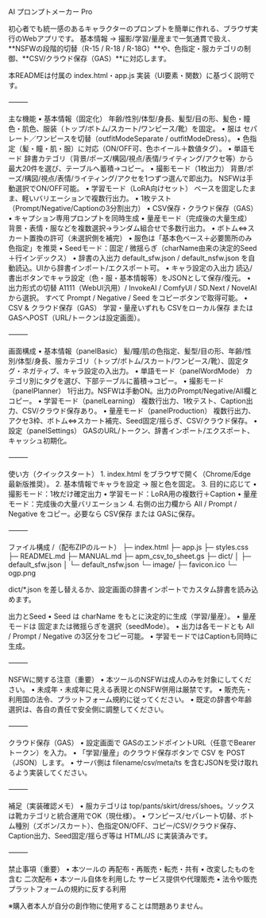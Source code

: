 AI プロンプトメーカー Pro

初心者でも統一感のあるキャラクターのプロンプトを簡単に作れる、ブラウザ実行のWebアプリです。
基本情報 → 撮影/学習/量産まで一気通貫で扱え、**NSFWの段階的切替（R-15 / R-18 / R-18G）**や、色指定・服カテゴリの制御、**CSV/クラウド保存（GAS）**に対応します。

本READMEは付属の index.html・app.js 実装（UI要素・関数）に基づく説明です。

⸻

主な機能
	•	基本情報（固定化）
年齢/性別/体型/身長、髪型/目の形、髪色・瞳色・肌色、服装（トップ/ボトム/スカート/ワンピース/靴）を固定。
	•	服は セパレート／ワンピースを切替（outfitModeSeparate / outfitModeDress）。
	•	色指定（髪・瞳・肌・服）に対応（ON/OFF可、色ホイール＋数値タグ）。
	•	単語モード
辞書カテゴリ（背景/ポーズ/構図/視点/表情/ライティング/アクセ等）から最大20件を選び、テーブルへ蓄積→コピー。
	•	撮影モード（1枚出力）
背景/ポーズ/構図/視点/表情/ライティング/アクセを1つずつ選んで即出力。
NSFWは手動選択でON/OFF可能。
	•	学習モード（LoRA向けセット）
ベースを固定したまま、軽いバリエーションで複数行出力。
	•	1枚テスト（Prompt/Negative/Captionの3分割出力）
	•	CSV保存・クラウド保存（GAS）
	•	キャプション専用プロンプトを同時生成
	•	量産モード（完成後の大量生成）
背景・表情・服などを複数選択→ランダム組合せで多数行出力。
	•	ボトム⇔スカート置換の許可（未選択側を補完）
	•	服色は「基本色ベース＋必要箇所のみ色指定」を推奨
	•	Seedモード：固定 / 微揺らぎ（charName由来の決定的Seed＋行インデックス）
	•	辞書の入出力
default_sfw.json / default_nsfw.json を自動読込。UIから辞書インポート/エクスポート可。
	•	キャラ設定の入出力
読込/書出ボタンでキャラ設定（色・服・基本情報等）をJSONとして保存/復元。
	•	出力形式の切替
A1111（WebUI汎用）/ InvokeAI / ComfyUI / SD.Next / NovelAI から選択。
すべて Prompt / Negative / Seed をコピーボタンで取得可能。
	•	CSV & クラウド保存（GAS）
学習・量産いずれも CSVをローカル保存 または GASへPOST（URL/トークンは設定画面）。

⸻

画面構成
	•	基本情報（panelBasic）
髪/瞳/肌の色指定、髪型/目の形、年齢/性別/体型/身長、服カテゴリ（トップ/ボトム/スカート/ワンピース/靴）、固定タグ・ネガティブ、キャラ設定の入出力。
	•	単語モード（panelWordMode）
カテゴリ別にタグを選び、下部テーブルに蓄積→コピー。
	•	撮影モード（panelPlanner）
1行出力。NSFWは手動ON。出力のPrompt/Negative/All欄とコピー。
	•	学習モード（panelLearning）
複数行出力、1枚テスト、Caption出力、CSV/クラウド保存あり。
	•	量産モード（panelProduction）
複数行出力、アクセ3枠、ボトム⇔スカート補完、Seed固定/揺らぎ、CSV/クラウド保存。
	•	設定（panelSettings）
GASのURL/トークン、辞書インポート/エクスポート、キャッシュ初期化。

⸻

使い方（クイックスタート）
	1.	index.html をブラウザで開く（Chrome/Edge 最新版推奨）。
	2.	基本情報でキャラを設定 → 服と色を固定。
	3.	目的に応じて
	•	撮影モード：1枚だけ確定出力
	•	学習モード：LoRA用の複数行＋Caption
	•	量産モード：完成後の大量バリエーション
	4.	右側の出力欄から All / Prompt / Negative をコピー。必要なら CSV保存 または GASに保存。

⸻

ファイル構成
/（配布ZIPのルート）
├─ index.html
├─ app.js
├─ styles.css
├─ READMEL.md
├─ MANUAL.md
├─ apm_csv_to_sheet.gs
├─ dict/
│   ├─ default_sfw.json
│   └─ default_nsfw.json
└─ image/
    ├─ favicon.ico
    └─ ogp.png

dict/*.json を差し替えるか、設定画面の辞書インポートでカスタム辞書を読み込めます。

出力とSeed
	•	Seed は charName をもとに決定的に生成（学習/量産）。
	•	量産モードは 固定または微揺らぎを選択（seedMode）。
	•	出力は各モードとも All / Prompt / Negative の3区分をコピー可能。
	•	学習モードではCaptionも同時に生成。

⸻

NSFWに関する注意（重要）
	•	本ツールのNSFWは成人のみを対象にしてください。
	•	未成年・未成年に見える表現とのNSFW併用は厳禁です。
	•	販売先・利用国の法令、プラットフォーム規約に従ってください。
	•	既定の辞書や年齢選択は、各自の責任で安全側に調整してください。

⸻

クラウド保存（GAS）
	•	設定画面で GASのエンドポイントURL（任意でBearerトークン）を入力。
	•	「学習/量産」のクラウド保存ボタンで CSV を POST（JSON）します。
	•	サーバ側は filename/csv/meta/ts を含むJSONを受け取れるよう実装してください。

⸻

補足（実装確認メモ）
	•	服カテゴリは top/pants/skirt/dress/shoes。ソックスは靴カテゴリと統合運用でOK（現仕様）。
	•	ワンピース/セパレート切替、ボトム種別（ズボン/スカート）、色指定ON/OFF、コピー/CSV/クラウド保存、Caption出力、Seed固定/揺らぎ等は HTML/JS に実装済みです。

⸻

禁止事項（重要）
	•	本ツールの 再配布・再販売・転売・共有
	•	改変したものを含む 二次配布
	•	本ツール自体を利用した サービス提供や代理販売
	•	法令や販売プラットフォームの規約に反する利用

※購入者本人が自分の創作物に使用することは問題ありません。
